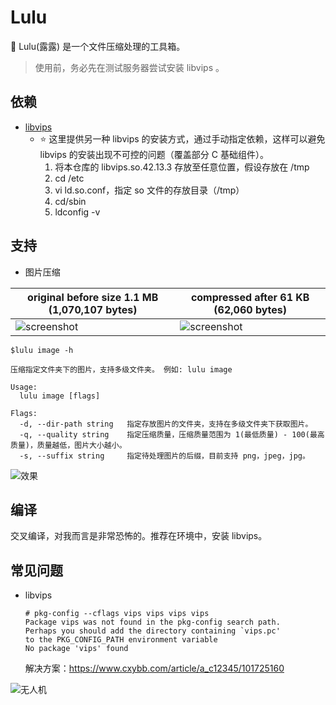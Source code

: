 # Lulu
🧙  Lulu(露露) 是一个文件压缩处理的工具箱。
> 使用前，务必先在测试服务器尝试安装 libvips 。

## 依赖
- [libvips](https://www.libvips.org/install.html) 
   - ⭐️ 这里提供另一种 libvips 的安装方式，通过手动指定依赖，这样可以避免 libvips 的安装出现不可控的问题（覆盖部分 C 基础组件）。
      1. 将本仓库的 libvips.so.42.13.3 存放至任意位置，假设存放在 /tmp
      3. cd /etc
      4. vi ld.so.conf，指定 so 文件的存放目录（/tmp）
      5. cd/sbin
      6. ldconfig -v

## 支持
- 图片压缩

original before size 1.1 MB (1,070,107 bytes)  | compressed after 61 KB (62,060 bytes)
------------- | -------------
![screenshot](https://s3.bmp.ovh/imgs/2021/11/f9fec302580982cc.jpeg "compress example")  | ![screenshot](https://s3.bmp.ovh/imgs/2021/11/8cc7d3099d517116.jpeg "compress example")


```
$lulu image -h

压缩指定文件夹下的图片，支持多级文件夹。 例如: lulu image

Usage:
  lulu image [flags]

Flags:
  -d, --dir-path string   指定存放图片的文件夹，支持在多级文件夹下获取图片。
  -q, --quality string    指定压缩质量，压缩质量范围为 1(最低质量) - 100(最高质量)，质量越低，图片大小越小。
  -s, --suffix string     指定待处理图片的后缀，目前支持 png，jpeg，jpg。
```

![效果](https://s3.bmp.ovh/imgs/2021/11/de561b2905c114c4.jpg)

## 编译
交叉编译，对我而言是非常恐怖的。推荐在环境中，安装 libvips。

## 常见问题

- libvips

  ```
  # pkg-config --cflags vips vips vips vips
  Package vips was not found in the pkg-config search path.
  Perhaps you should add the directory containing `vips.pc'
  to the PKG_CONFIG_PATH environment variable
  No package 'vips' found
  ```
  解决方案：https://www.cxybb.com/article/a_c12345/101725160
  
![无人机](https://github.com/guowei-gong/Lulu/assets/62499904/a99865a3-812f-4bd4-b81c-b0d6f48931b2)

